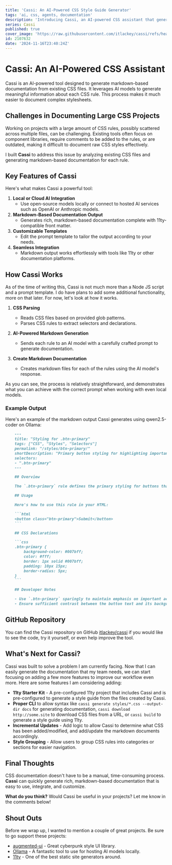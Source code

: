 ```yaml
---
title: 'Cassi: An AI-Powered CSS Style Guide Generator'
tags: 'ai, css, agents, documentation'
description: 'Introducing Cassi, an AI-powered CSS assistant that generates markdown-based documentation from your existing CSS files.'
series: Cassi
published: true
cover_image: 'https://raw.githubusercontent.com/itlackey/cassi/refs/heads/main/examples/assets/imgs/banner-small.webp'
id: 2107632
date: '2024-11-16T23:40:24Z'
---
```


# Cassi: An AI-Powered CSS Assistant

Cassi is an AI-powered tool designed to generate markdown-based documentation from existing CSS files. It leverages AI models to generate meaningful information about each CSS rule. This process makes it much easier to document complex stylesheets.

## Challenges in Documenting Large CSS Projects

Working on projects with a large amount of CSS rules, possibly scattered across multiple files, can be challenging. Existing tools often focus on component libraries, require comments to be added to the rules, or are outdated, making it difficult to document raw CSS styles effectively.

I built **Cassi** to address this issue by analyzing existing CSS files and generating markdown-based documentation for each rule.

## Key Features of Cassi

Here's what makes Cassi a powerful tool:

1. **Local or Cloud AI Integration**
   - Use open-source models locally or connect to hosted AI services such as OpenAI or Anthropic models.
2. **Markdown-Based Documentation Output**
   - Generates rich, markdown-based documentation complete with 11ty-compatible front matter.
3. **Customizable Templates**
   - Edit the prompt template to tailor the output according to your needs.
4. **Seamless Integration**
   - Markdown output works effortlessly with tools like 11ty or other documentation platforms.

## How Cassi Works

As of the time of writing this, Cassi is not much more than a Node JS script and a prompt template. I do have plans to add some additional functionality, more on that later. For now, let's look at how it works.

1. **CSS Parsing**
   - Reads CSS files based on provided glob patterns.
   - Parses CSS rules to extract selectors and declarations.

2. **AI-Powered Markdown Generation**
   - Sends each rule to an AI model with a carefully crafted prompt to generate documentation.

3. **Create Markdown Documentation**
   - Creates markdown files for each of the rules using the AI model's response.

As you can see, the process is relatively straightforward, and demonstrates what you can achieve with the correct prompt when working with even local models.

### Example Output

Here's an example of the markdown output Cassi generates using qwen2.5-coder on Ollama:

```markdown
    ---
    title: "Styling for .btn-primary"
    tags: ["CSS", "Styles", "Selectors"]
    permalink: "/styles/btn-primary/"
    shortDescription: "Primary button styling for highlighting important actions."
    selectors:
    - ".btn-primary"
    ---

    ## Overview

    The `.btn-primary` rule defines the primary styling for buttons that should stand out, typically used for important calls to action like "Submit" or "Save."

    ## Usage

    Here's how to use this rule in your HTML:

    ```html
    <button class="btn-primary">Submit</button>
    ```

    ## CSS Declarations

    ```css
    .btn-primary {
        background-color: #007bff;
        color: #fff;
        border: 1px solid #007bff;
        padding: 10px 15px;
        border-radius: 5px;
    }
    ```

    ## Developer Notes

    - Use `.btn-primary` sparingly to maintain emphasis on important actions.
    - Ensure sufficient contrast between the button text and its background for accessibility.
```

## GitHub Repository

You can find the Cassi repository on GitHub [itlackey/cassi](https://github.com/itlackey/cassi) if you would like to see the code, try it yourself, or even help improve the tool.

## What's Next for Cassi?

Cassi was built to solve a problem I am currently facing. Now that I can easily generate the documentation that my team needs, we can start focusing on adding a few more features to improve our workflow even more. Here are some features I am considering adding:

- **11ty Starter Kit** - A pre-configured 11ty project that includes Cassi and is pre-configured to generate a style guide from the files created by Cassi.
- **Proper CLI** to allow syntax like `cassi generate styles/*.css --output-dir docs` for generating documentation, `cassi download http://some.site` to download CSS files from a URL, or `cassi build` to generate a style guide using 11ty.
- **Incremental Updates** - Add logic to allow Cassi to determine what CSS has been added/modified, and add/update the markdown documents accordingly.
- **Style Grouping** - Allow users to group CSS rules into categories or sections for easier navigation.

## Final Thoughts

CSS documentation doesn't have to be a manual, time-consuming process. **Cassi** can quickly generate rich, markdown-based documentation that is easy to use, integrate, and customize.

**What do you think?** Would Cassi be useful in your projects? Let me know in the comments below!

## Shout Outs

Before we wrap up, I wanted to mention a couple of great projects. Be sure to go support these projects:

- [augmented-ui](https://augmented-ui.com/) - Great cyberpunk style UI library.
- [Ollama](https://ollama.ai/) - A fantastic tool to use for hosting AI models locally.
- [11ty](https://www.11ty.dev/) - One of the best static site generators around.

